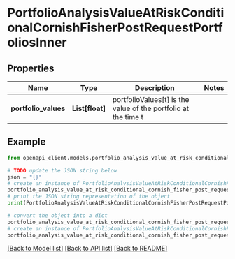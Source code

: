 # PortfolioAnalysisValueAtRiskConditionalCornishFisherPostRequestPortfoliosInner


## Properties

Name | Type | Description | Notes
------------ | ------------- | ------------- | -------------
**portfolio_values** | **List[float]** | portfolioValues[t] is the value of the portfolio at the time t | 

## Example

```python
from openapi_client.models.portfolio_analysis_value_at_risk_conditional_cornish_fisher_post_request_portfolios_inner import PortfolioAnalysisValueAtRiskConditionalCornishFisherPostRequestPortfoliosInner

# TODO update the JSON string below
json = "{}"
# create an instance of PortfolioAnalysisValueAtRiskConditionalCornishFisherPostRequestPortfoliosInner from a JSON string
portfolio_analysis_value_at_risk_conditional_cornish_fisher_post_request_portfolios_inner_instance = PortfolioAnalysisValueAtRiskConditionalCornishFisherPostRequestPortfoliosInner.from_json(json)
# print the JSON string representation of the object
print(PortfolioAnalysisValueAtRiskConditionalCornishFisherPostRequestPortfoliosInner.to_json())

# convert the object into a dict
portfolio_analysis_value_at_risk_conditional_cornish_fisher_post_request_portfolios_inner_dict = portfolio_analysis_value_at_risk_conditional_cornish_fisher_post_request_portfolios_inner_instance.to_dict()
# create an instance of PortfolioAnalysisValueAtRiskConditionalCornishFisherPostRequestPortfoliosInner from a dict
portfolio_analysis_value_at_risk_conditional_cornish_fisher_post_request_portfolios_inner_from_dict = PortfolioAnalysisValueAtRiskConditionalCornishFisherPostRequestPortfoliosInner.from_dict(portfolio_analysis_value_at_risk_conditional_cornish_fisher_post_request_portfolios_inner_dict)
```
[[Back to Model list]](../README.md#documentation-for-models) [[Back to API list]](../README.md#documentation-for-api-endpoints) [[Back to README]](../README.md)



